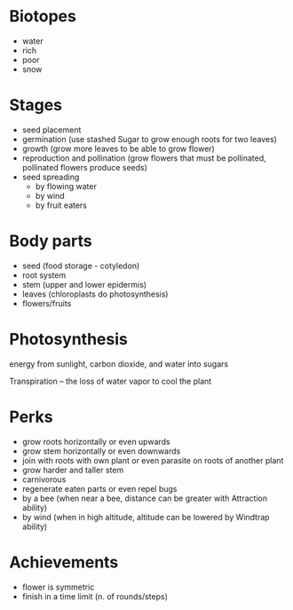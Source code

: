 # Biotopes

- water
- rich
- poor
- snow

# Stages

- seed placement
- germination (use stashed Sugar to grow enough roots for two leaves)
- growth (grow more leaves to be able to grow flower)
- reproduction and pollination (grow flowers that must be pollinated, pollinated flowers produce seeds)
- seed spreading
  - by flowing water
  - by wind
  - by fruit eaters

# Body parts

- seed (food storage - cotyledon)
- root system
- stem (upper and lower epidermis)
- leaves (chloroplasts do photosynthesis)
- flowers/fruits

# Photosynthesis

energy from sunlight, carbon dioxide, and water into sugars

Transpiration – the loss of water vapor to cool the plant

# Perks

- grow roots horizontally or even upwards
- grow stem horizontally or even downwards
- join with roots with own plant or even parasite on roots of another plant
- grow harder and taller stem
- carnivorous
- regenerate eaten parts or even repel bugs
- by a bee (when near a bee, distance can be greater with Attraction ability)
- by wind (when in high altitude, altitude can be lowered by Windtrap ability)


# Achievements

- flower is symmetric
- finish in a time limit (n. of rounds/steps)
